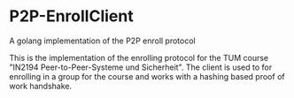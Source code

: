 # P2P-EnrollClient
A golang implementation of the P2P enroll protocol

This is the implementation of the enrolling protocol for the TUM course "IN2194 Peer-to-Peer-Systeme und Sicherheit".
The client is used to for enrolling in a group for the course and works with a hashing based proof of work handshake.
